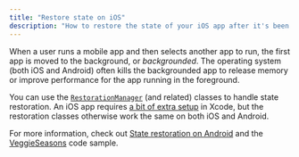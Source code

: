 ```yaml
--- 
title: "Restore state on iOS"
description: "How to restore the state of your iOS app after it's been killed by the OS."
---
```


When a user runs a mobile app and then selects another
app to run, the first app is moved to the background,
or _backgrounded_. The operating system (both iOS and Android)
often kills the backgrounded app to release memory or
improve performance for the app running in the foreground.

You can use the [`RestorationManager`][] (and related)
classes to handle state restoration. 
An iOS app requires [a bit of extra setup][] in Xcode,
but the restoration classes otherwise work the same on
both iOS and Android.

For more information, check out [State restoration on Android][]
and the [VeggieSeasons][] code sample.

[a bit of extra setup]: {{site.api}}/flutter/services/RestorationManager-class.html#state-restoration-on-ios
[`RestorationManager`]: {{site.api}}/flutter/services/RestorationManager-class.html
[State restoration on Android]: /platform-integration/android/restore-state-android
[VeggieSeasons]: {{site.repo.samples}}/tree/main/veggieseasons

